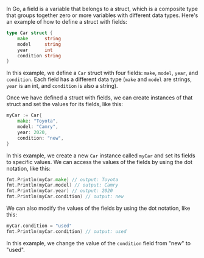 In Go, a field is a variable that belongs to a struct, which is a composite type that groups together zero or more variables with different data types. Here's an example of how to define a struct with fields:

```go
type Car struct {
    make      string
    model     string
    year      int
    condition string
}
```

In this example, we define a `Car` struct with four fields: `make`, `model`, `year`, and `condition`. Each field has a different data type (`make` and `model` are strings, `year` is an int, and `condition` is also a string).

Once we have defined a struct with fields, we can create instances of that struct and set the values for its fields, like this:

```go
myCar := Car{
    make: "Toyota",
    model: "Camry",
    year: 2020,
    condition: "new",
}
```

In this example, we create a new `Car` instance called `myCar` and set its fields to specific values. We can access the values of the fields by using the dot notation, like this:

```go
fmt.Println(myCar.make) // output: Toyota
fmt.Println(myCar.model) // output: Camry
fmt.Println(myCar.year) // output: 2020
fmt.Println(myCar.condition) // output: new
```

We can also modify the values of the fields by using the dot notation, like this:

```go
myCar.condition = "used"
fmt.Println(myCar.condition) // output: used
```

In this example, we change the value of the `condition` field from "new" to "used".